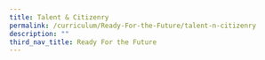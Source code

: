 ```yaml
---
title: Talent & Citizenry
permalink: /curriculum/Ready-For-the-Future/talent-n-citizenry
description: ""
third_nav_title: Ready For the Future
---
```

